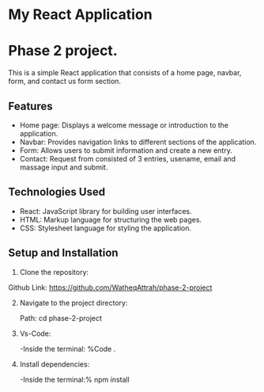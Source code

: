 # My React Application
 # Phase 2 project.
 This is a simple React application that consists of a home page, navbar, form, and contact us form section.

## Features

- Home page: Displays a welcome message or introduction to the application.
- Navbar: Provides navigation links to different sections of the application.
- Form: Allows users to submit information and create a new entry.
- Contact: Request from consisted of 3 entries, usename, email and massage input and submit.

## Technologies Used

- React: JavaScript library for building user interfaces.
- HTML: Markup language for structuring the web pages.
- CSS: Stylesheet language for styling the application.


## Setup and Installation

1. Clone the repository:

  Github Link: https://github.com/WatheqAttrah/phase-2-project


2. Navigate to the project directory:

    Path: cd phase-2-project

3. Vs-Code:

    -Inside the terminal: %Code . 

4. Install dependencies:

    -Inside the terminal:% npm install 
